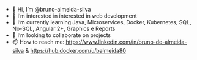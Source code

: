 - 👋 Hi, I’m @bruno-almeida-silva
- 👀 I’m interested in interested in web development
- 🌱 I’m currently learning Java, Microservices, Docker, Kubernetes, SQL, No-SQL, Angular 2+, Graphics e Reports
- 💞️ I’m looking to collaborate on projects
- 📫 How to reach me: https://www.linkedin.com/in/bruno-de-almeida-silva & https://hub.docker.com/u/balmeida80

<!---
bruno-almeida-silva/bruno-almeida-silva is a ✨ special ✨ repository because its `README.md` (this file) appears on your GitHub profile.
You can click the Preview link to take a look at your changes.
--->
